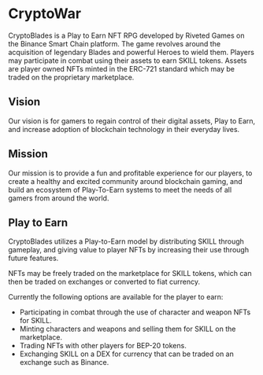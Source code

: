 # CryptoWar

CryptoBlades is a Play to Earn NFT RPG developed by Riveted Games on the Binance Smart Chain platform. The game revolves around the acquisition of legendary Blades and powerful Heroes to wield them. Players may participate in combat using their assets to earn SKILL tokens. Assets are player owned NFTs minted in the ERC-721 standard which may be traded on the proprietary marketplace.

## Vision

Our vision is for gamers to regain control of their digital assets, Play to Earn, and increase adoption of blockchain technology in their everyday lives.

## Mission

Our mission is to provide a fun and profitable experience for our players, to create a healthy and excited community around blockchain gaming, and build an ecosystem of Play-To-Earn systems to meet the needs of all gamers from around the world.

## Play to Earn

CryptoBlades utilizes a Play-to-Earn model by distributing SKILL through gameplay, and giving value to player NFTs by increasing their use through future features.

NFTs may be freely traded on the marketplace for SKILL tokens, which can then be traded on exchanges or converted to fiat currency.

Currently the following options are available for the player to earn:

* Participating in combat through the use of character and weapon NFTs for SKILL.
* Minting characters and weapons and selling them for SKILL on the marketplace.
* Trading NFTs with other players for BEP-20 tokens.
* Exchanging SKILL on a DEX for currency that can be traded on an exchange such as Binance.

